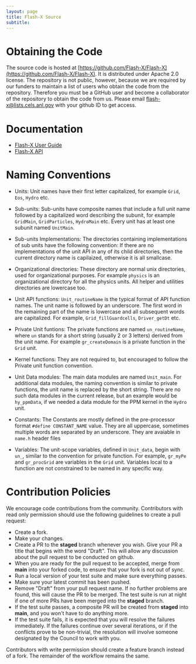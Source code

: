 ```yaml
---
layout: page
title: Flash-X Source
subtitle:  
---
```


# Obtaining the Code

The source code is hosted at [https://github.com/Flash-X/Flash-X](https://github.com/Flash-X/Flash-X). 
It is distributed under Apache 2.0 license. The repository is not public, however, because we are required 
by our funders to maintain a list of users who obtain the code from the repository. Therefore you must 
be a GitHub user and become a collaborator of the repository to obtain the code from us. Please email 
<a href="mailto:flash-x@lists.cels.anl.gov">flash-x@lists.cels.anl.gov</a> with your github ID to get access.

# Documentation

- [Flash-X User Guide](https://flash-x.github.io/Flash-X-docs/#)
- [Flash-X API](../../api/index.html)

# Naming Conventions

- Units: Unit names have their first letter capitalized, for example
  `Grid`, `Eos`, `Hydro` etc.

- Sub-units: Sub-units have composite names that include a full unit name
  followed by a capitalized word describing the subunit, for example `GridMain`, 
  `GridParticles`, `HydroMain` etc. Every unit has at least one subunit named `UnitMain`.

- Sub-units Implementations: The directories containing implementations of sub 
  units have the following convention: If there are no implementations of the unit API 
  in any of its child directories, then the current directory name is capilaized, otherwise 
  it is all smallcase. 

- Organizational directories: These directory are normal unix directories, used for 
  organizational purposes. For example `physics` is an organizational directory
  for all the physics units. All helper and utilities directories are lowercase too.

- Unit API functions: `Unit_routineName` is the typical format of API function names.
  The unit name is followed by an underscore. The first word in the  remaining part of 
  the name is lowercase and all subsequent words are capitalized. For example, 
  `Grid_fillGuardcells`, `Driver_getDt` etc.

- Private Unit funtions: The private functions are named `un_routineName`, where `un` 
  stands for a short string (usually 2 or 3 letters) derived from the unit name. For example 
  `gr_createDomain` is a private function in the `Grid` unit.

- Kernel functions: They are not required to, but encouraged to follow the Private unit
  function convention.

- Unit Data modules: The main data modules are named `Unit_main`. For additional data 
  modules, the naming convention is similar to private functions, the unit name is replaced 
  by the short string. There are no such data modules in the current release, but an
  example would be `hy_ppmData`, if we needed a data module for the PPM kernel in the `Hydro` unit.

- Constants: The Constants are mostly defined in the pre-processor format 
  `#define CONSTANT_NAME` value. They are all uppercase, sometimes multiple words are separated 
   by an underscore. They are avaiable in `name.h` header files

- Variables: The unit-scope variables, defined in `Unit_data`, begin with `un_`, similar to the 
  convention for private function. For example, `gr_myPe` and `gr_procGrid` are variables in the 
  `Grid` unit. Variables local to a function are not constrained to be named in any specific way.

# Contribution Policies

We encourage code contributions from the community. Contributors with
read only permission should use the following guidelines to create a
pull request:

- Create a fork.
- Make your changes.
- Create a PR to the **staged** branch whenever you wish.
  Give your PR a title that begins with the word "Draft".
  This will allow any discussion about the pull
  request to be conducted on github.
- When you are ready for the pull request to be accepted, merge from **main**
into your forked code, to ensure that your fork is not out of sync.
- Run a local version of your test suite and make sure everything
passes.
- Make sure your latest commit has been pushed.
- Remove "Draft" from your pull request name. If no further problems
are found, this will cause the PR
to be merged. The test suite is run at night if one of more
PRs have been merged into the **staged** branch.
- If the test suite passes, a composite PR will be created from
**staged** into **main**, and you won't have to do anything more.
- If the test suite fails, it is expected that you will resolve the
  failures immediately. If the failures continue over several
  iterations, or if the conflicts prove to be non-trivial, the
  resolution will involve someone designated by the Council to work
  with you.

Contributors with write permission should create a feature branch
instead of a fork. The remainder of the workflow remains the same.
